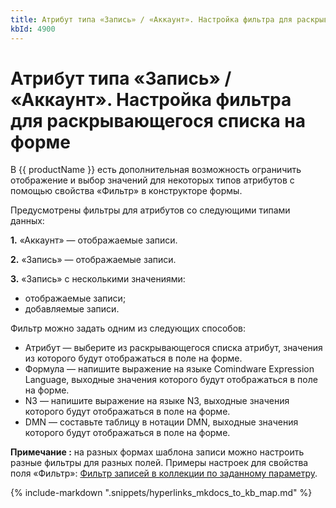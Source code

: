 ```yaml
---
title: Атрибут типа «Запись» / «Аккаунт». Настройка фильтра для раскрывающегося списка на форме
kbId: 4900
---
```


# Атрибут типа «Запись» / «Аккаунт». Настройка фильтра для раскрывающегося списка на форме

В {{ productName }} есть дополнительная возможность ограничить отображение и выбор значений для некоторых типов атрибутов с помощью свойства «Фильтр» в конструкторе формы.

Предусмотрены фильтры для атрибутов со следующими типами данных:

**1.** «Аккаунт» — отображаемые записи.

**2.** «Запись» — отображаемые записи.

**3.** «Запись» с несколькими значениями:

- отображаемые записи;
- добавляемые записи.

Фильтр можно задать одним из следующих способов:

- Атрибут — выберите из раскрывающегося списка атрибут, значения из которого будут отображаться в поле на форме.
- Формула — напишите выражение на языке Comindware Expression Language, выходные значения которого будут отображаться в поле на форме.
- N3 — напишите выражение на языке N3, выходные значения которого будут отображаться в поле на форме.
- DMN — составьте таблицу в нотации DMN, выходные значения которого будут отображаться в поле на форме.

**Примечание :** на разных формах шаблона записи можно настроить разные фильтры для разных полей.
Примеры настроек для свойства поля «Фильтр»: [Фильтр записей в коллекции по заданному параметру](https://kb.comindware.ru/article.php?id=4943).

{% include-markdown ".snippets/hyperlinks_mkdocs_to_kb_map.md" %}
